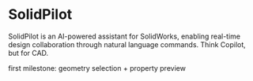 # SolidPilot
SolidPilot is an AI-powered assistant for SolidWorks, enabling real-time design collaboration through natural language commands. Think Copilot, but for CAD.

first milestone: geometry selection + property preview

